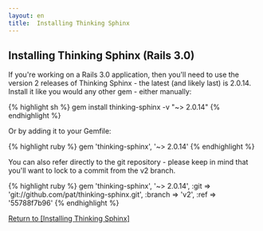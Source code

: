 ```yaml
---
layout: en
title:  Installing Thinking Sphinx
---
```


## Installing Thinking Sphinx (Rails 3.0)

If you're working on a Rails 3.0 application, then you'll need to use the version 2 releases of Thinking Sphinx - the latest (and likely last) is 2.0.14. Install it like you would any other gem - either manually:

{% highlight sh %}
gem install thinking-sphinx -v "~> 2.0.14"
{% endhighlight %}

Or by adding it to your Gemfile:

{% highlight ruby %}
gem 'thinking-sphinx', '~> 2.0.14'
{% endhighlight %}

You can also refer directly to the git repository - please keep in mind that you'll want to lock to a commit from the v2 branch.

{% highlight ruby %}
gem 'thinking-sphinx', '~> 2.0.14',
  :git    => 'git://github.com/pat/thinking-sphinx.git',
  :branch => 'v2',
  :ref    => '55788f7b96'
{% endhighlight %}

[Return to [Installing Thinking Sphinx]](/thinking-sphinx/installing_thinking_sphinx.html)
